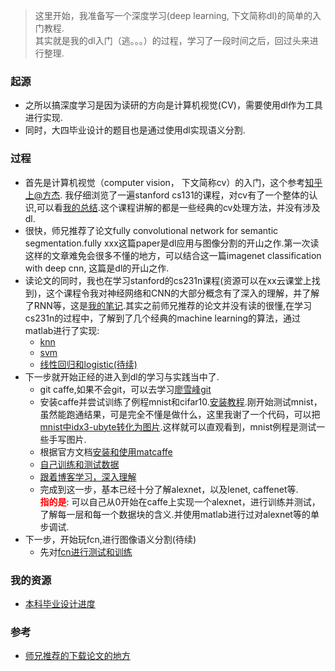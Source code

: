 > 这里开始，我准备写一个深度学习(deep learning, 下文简称dl)的简单的入门教程.  
  其实就是我的dl入门（逃。。。）的过程，学习了一段时间之后，回过头来进行整理.

### 起源
* 之所以搞深度学习是因为读研的方向是计算机视觉(CV)，需要使用dl作为工具进行实现.
* 同时，大四毕业设计的题目也是通过使用dl实现语义分割.

### 过程
* 首先是计算机视觉（computer vision， 下文简称cv）的入门，这个参考[知乎上@方杰](https://www.zhihu.com/question/26836846/answer/34322576). 我仔细浏览了一遍stanford cs131的课程，对cv有了一个整体的认识,可以看[我的总结](https://github.com/su526664687/Articles/blob/master/deep_learning/Computer%20Vision:%20Foundations%20and%20Applications_summary.md).这个课程讲解的都是一些经典的cv处理方法，并没有涉及dl.
* 很快，师兄推荐了论文fully convolutional network for semantic segmentation.fully xxx这篇paper是dl应用与图像分割的开山之作.第一次读这样的文章难免会很多不懂的地方，可以结合这一篇imagenet classification with deep cnn, 这篇是dl的开山之作.
* 读论文的同时，我也在学习stanford的cs231n课程(资源可以在xx云课堂上找到)，这个课程令我对神经网络和CNN的大部分概念有了深入的理解，并了解了RNN等，这是[我的笔记](https://github.com/su526664687/Articles/blob/master/deep_learning/%20Convolutional%20Neural%20Networks%20for%20Visual%20Recognition_summary.md).其实之前师兄推荐的论文并没有读的很懂,在学习cs231n的过程中，了解到了几个经典的machine learning的算法，通过matlab进行了实现:
    * [knn](https://github.com/su526664687/Articles/blob/master/deep_learning/matlab%E5%AE%9E%E7%8E%B0:%20knn.md)
    * [svm](https://github.com/su526664687/Articles/blob/master/deep_learning/matlab%E5%AE%9E%E7%8E%B0:%20svm.md)
    * [线性回归和logistic(待续)](https://github.com/su526664687/Articles/blob/master/deep_learning/*matlab%E5%AE%9E%E7%8E%B0:%20%E7%BA%BF%E6%80%A7%E5%9B%9E%E5%BD%92%E4%B8%8Elogistic.md)
* 下一步就开始正经的进入到dl的学习与实践当中了.
    * git caffe,如果不会git，可以去学习[廖雪峰git]()
    * 安装caffe并尝试训练了例程mnist和cifar10.[安装教程](https://github.com/su526664687/Articles/blob/master/deep_learning/caffe/ubuntu%E6%97%A0cuda%E5%AE%89%E8%A3%85caffe.md).刚开始测试mnist，虽然能跑通结果，可是完全不懂是做什么，这里我谢了一个代码，可以把[mnist中idx3-ubyte转化为图片](https://github.com/su526664687/Articles/blob/master/deep_learning/caffe/matlab%E5%AE%9E%E4%BE%8B:%20mnist%E4%B8%ADidx3-ubyte%E8%BD%AC%E5%8C%96%E4%B8%BA%E5%9B%BE%E7%89%87.md).这样就可以直观看到，mnist例程是测试一些手写图片.
    * 根据官方文档[安装和使用matcaffe](https://github.com/su526664687/Articles/blob/master/deep_learning/caffe/matcaffe%E5%85%A5%E9%97%A8.md)
    * [自己训练和测试数据](https://github.com/su526664687/Articles/blob/master/deep_learning/caffe/%E3%80%90%E5%85%A5%E9%97%A8%E5%AE%9E%E4%BE%8B%E3%80%91%E7%94%A8LeNet%E8%B7%91%E8%BD%A6%E7%89%8C%E8%AF%86%E5%88%AB%E6%95%B0%E6%8D%AE.md)
    * [跟着博客学习，深入理解](http://blog.csdn.net/gybheroin/article/category/6665870)
    * 完成到这一步，基本已经十分了解alexnet，以及lenet, caffenet等.  
    <font color="red"><b>指的是</b></font>: 可以自己从0开始在caffe上实现一个alexnet，进行训练并测试，了解每一层和每一个数据块的含义.并使用matlab进行过对alexnet等的单步调试.
* 下一步，开始玩fcn,进行图像语义分割(待续)
    * 先对[fcn进行测试和训练](https://github.com/su526664687/Articles/blob/master/deep_learning/caffe/*FCN%E6%B5%8B%E8%AF%95%E4%B8%8E%E8%AE%AD%E7%BB%83.md)

### 我的资源
* [本科毕业设计进度](https://gist.github.com/su526664687/7e3c40909e2a80243441bb0acb0928a4)

### 参考
* [师兄推荐的下载论文的地方](http://www.ipcv.org/category/conf-jour/cvpr/)
